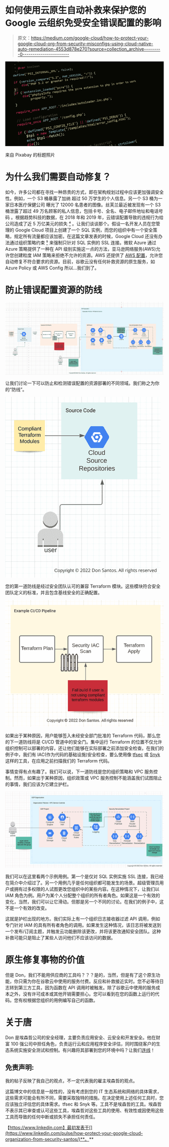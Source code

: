 # 如何使用云原生自动补救来保护您的 Google 云组织免受安全错误配置的影响

> 原文：<https://medium.com/google-cloud/how-to-protect-your-google-cloud-org-from-security-misconfigs-using-cloud-native-auto-remediation-4553d878e270?source=collection_archive---------0----------------------->

![](img/a2c906b81d929678e81964914182a617.png)

来自 Pixabay 的标题照片

# 为什么我们需要自动修复？

如今，许多公司都在寻找一种昂贵的方式，即在架构规划过程中应该更加强调安全性。例如，一个 S3 桶暴露了加纳 [](https://portswigger.net/daily-swig/insecure-amazon-s3-bucket-exposed-personal-data-on-500-000-ghanaian-graduates) 超过 50 万学生的个人信息。另一个 S3 桶为一家日本医疗保健公司 [](https://www.hackread.com/japan-medical-services-doctors-me-exposed-patients-images/) 曝光了 12000 名患者的图像。丝芙兰最近被发现有一个 S3 桶泄露了超过 49 万名顾客的私人信息，包括卡号、全名、电子邮件地址和电话号码 [](https://vpnoverview.com/news/sephora-data-leak-impacts-nearly-500000-customers/) 。根据趋势科技的数据，在 2018 年和 2019 年，云错误配置导致的违规行为给公司造成了近 5 万亿美元的损失 [⁴](https://www.trendmicro.com/vinfo/us/security/news/virtualization-and-cloud/the-most-common-cloud-misconfigurations-that-could-lead-to-security-breaches#:~:text=In%202018%20and%202019%2C%20cloud,companies%20almost%20US%245%20trillion.) 。让我们谈谈那个。假设一名开发人员在您管理的 Google Cloud 项目上创建了一个 SQL 实例，而您的组织中有一个安全策略，规定所有流量都应该加密。在这篇文章发表的时候，Google Cloud 还没有办法通过组织策略约束 [⁵](https://cloud.google.com/resource-manager/docs/organization-policy/org-policy-constraints#constraints-for-specific-services) 来强制只针对 SQL 实例的 SSL 连接。微软 Azure 通过 Azure 策略提供了一种在 API 级别实施这一点的方法，亚马逊网络服务(AWS)允许您创建粒度 IAM 策略来拒绝不允许的资源。AWS 还提供了 [AWS 配置](https://aws.amazon.com/about-aws/whats-new/2019/09/use-aws-config-rules-to-automatically-remediate-non-compliant-resources/)，允许您自动修复不符合要求的资源。目前，谷歌云没有任何补救资源的原生服务，如 Azure Policy 或 AWS Config 所以…我们到了。

# 防止错误配置资源的防线

![](img/9214f701678462e087e65181a94af91d.png)

让我们讨论一下可以防止和检测错误配置的资源部署的不同领域。我们称之为你的“防线”。

![](img/1755bffa0a88f93595ecc1705eb7a55d.png)

您的第一道防线是经过安全团队认可的兼容 Terraform 模块。这些模块符合安全团队定义的标准，并且包含基线安全的正确配置。

![](img/3407c383ed151fa4613fa816435e68a3.png)

如果出于某种原因，用户能够签入未经安全部门批准的 Terraform 代码，那么您的下一道防线将是 CI/CD 管道中的安全门。集中运行 Terraform 的位置不仅允许组织控制可以部署的内容，还让他们能够在实际部署之前添加安全检查。在我们的例子中，我们有 IAC(作为代码的基础设施)安全检查，要么使用像 [tfsec](https://github.com/aquasecurity/tfsec) 或 [Snyk](https://snyk.io/product/infrastructure-as-code-security/) 这样的工具，在应用之前扫描我们的 Terraform 代码。

事情变得有点有趣了。我们可以说，下一道防线是您的组织策略和 VPC 服务控制。然而，如果出于某种原因，组织政策或 VPC 服务控制不能涵盖我们试图阻止的事情，我们应该为它建立护栏。

![](img/1e2c74a3d341dda01e164d019d71fadd.png)

我们可以在这里看两个示例用例。第一个是仅对 SQL 实例实施 SSL 连接，我已经在简介中介绍过了。另一个用例几乎是任何组织都可能发生的场景。超级管理员用户或拥有过多权限的人试图更改您组织中的某些内容。在这种情况下，让我们以 IAM 角色为例。用户为某个人分配整个组织的所有者角色。如果这是一个有效的变化，当然，我们可以让它滑动。但那是另一个不同的讨论。在我们的例子中，这不是一个有效的改变。

这就是护栏出现的地方。我们实际上有一个组织日志接收器过滤 API 调用，例如专门针对 IAM 的具有所有者角色的调用。如果发生这种情况，该日志将被发送到一个发布/订阅主题，并触发云功能删除该更改，并将该更改通知安全团队。这种补救可能只是阻止了某些人访问他们不应该访问的数据。

# 原生修复事物的价值

但是 Don，我们不能用供应商的工具吗？？？是的，当然，但是有了这个原生功能，你只需为你在谷歌云中使用的服务付费。反应和补救接近实时。您不必等待日志转到第三方工具，因为函数在 API 调用时被触发。除了谷歌云中使用的服务成本之外，没有许可成本或其他开销需要担心。您可以看到在您的函数上运行的代码。您有权根据您组织的用例编写自己的函数。

# 关于唐

Don 是埃森哲公司的安全经理，主要负责应用安全、云安全和开发安全。他在财富 100 强公司中担任角色，负责运行云和应用程序安全评估，同时围绕客户的生态系统实施安全测试和控制。有兴趣将其部署到您的环境中吗？让我们[连线](https://linkedin.com/in/donsantos)！

## 免责声明:

我的帖子反映了我自己的观点，不一定代表我的雇主埃森哲的观点。

这篇博文中的信息是一般性的，没有考虑到您的 IT 生态系统和网络的具体需求，这些需求可能会有所不同，需要采取独特的措施。在决定使用上述任何工具时，您应该独立评估您的具体需求。tfsec 和 Snyk 等。工具不是埃森哲的工具。埃森哲不表示其已审查或认可这些工具，埃森哲对这些工具的使用、有效性或因使用这些工具而导致的任何中断或损失不承担任何责任。

【https://www.linkedin.com】最初发表于[](https://www.linkedin.com/pulse/how-protect-your-google-cloud-organization-from-security-santos/)**。**
